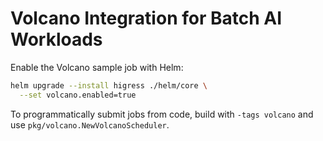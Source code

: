 # Volcano Integration for Batch AI Workloads

Enable the Volcano sample job with Helm:

```bash
helm upgrade --install higress ./helm/core \
  --set volcano.enabled=true
```

To programmatically submit jobs from code, build with `-tags volcano` and use `pkg/volcano.NewVolcanoScheduler`.